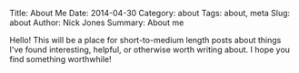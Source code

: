 Title: About Me
Date: 2014-04-30 
Category: about
Tags: about, meta
Slug: about
Author: Nick Jones
Summary: About me

Hello! This will be a place for short-to-medium length posts about things I've found interesting,
helpful, or otherwise worth writing about. I hope you find something worthwhile!
